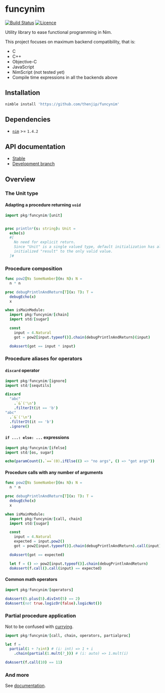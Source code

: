 # funcynim

[![Build Status](https://github.com/thenjip/funcynim/workflows/Tests/badge.svg?branch=main)](https://github.com/thenjip/funcynim/actions?query=workflow%3A"Tests"+branch%3A"main")
[![Licence](https://img.shields.io/github/license/thenjip/funcynim.svg)](https://raw.githubusercontent.com/thenjip/funcynim/main/LICENSE)

Utility library to ease functional programming in Nim.

This project focuses on maximum backend compatibility, that is:

- C
- C++
- Objective-C
- JavaScript
- NimScript (not tested yet)
- Compile time expressions in all the backends above

## Installation

```sh
nimble install 'https://github.com/thenjip/funcynim'
```

## Dependencies

- [`nim`](https://nim-lang.org/) >= `1.4.2`

## API documentation

- [Stable](https://thenjip.github.io/funcynim/releases)
- [Development branch](https://thenjip.github.io/funcynim/devel)

## Overview

### The Unit type

#### Adapting a procedure returning `void`

```Nim
import pkg/funcynim/[unit]


proc println*(s: string): Unit =
  echo(s)
  #[
    No need for explicit return.
    Since "Unit" is a single valued type, default initialization has already
    initialized "result" to the only valid value.
  ]#
```

### Procedure composition

```Nim
func pow2[N: SomeNumber](n: N): N =
  n * n

proc debugPrintlnAndReturn[T](x: T): T =
  debugEcho(x)
  x

when isMainModule:
  import pkg/funcynim/[chain]
  import std/[sugar]

  const
    input = 4.Natural
    got = pow2[input.typeof()].chain(debugPrintlnAndReturn)(input)

  doAssert(got == input * input)
```

### Procedure aliases for operators

#### `discard` operator

```Nim
import pkg/funcynim/[ignore]
import std/[sequtils]

discard
  "abc"
    .`&`('\n')
    .filterIt(it == 'b')
"abc"
  .`&`('\n')
  .filterIt(it == 'b')
  .ignore()
```

#### `if ...: else: ...` expressions

```Nim
import pkg/funcynim/[ifelse]
import std/[os, sugar]

echo(paramCount().`==`(0).ifElse(() => "no args", () => "got args"))
```

#### Procedure calls with any number of arguments

```Nim
func pow2[N: SomeNumber](n: N): N =
  n * n

proc debugPrintlnAndReturn[T](x: T): T =
  debugEcho(x)
  x

when isMainModule:
  import pkg/funcynim/[call, chain]
  import std/[sugar]

  const
    input = 4.Natural
    expected = input.pow2()
    got = pow2[input.typeof()].chain(debugPrintlnAndReturn).call(input)

  doAssert(got == expected)

  let f = () => pow2[input.typeof()].chain(debugPrintlnAndReturn)
  doAssert(f.call().call(input) == expected)
```

#### Common math operators

```Nim
import pkg/funcynim/[operators]

doAssert(5.plus(5).divInt(5) == 2)
doAssert(not true.logicOr(false).logicNot())
```

### Partial procedure application

Not to be confused with [currying](https://en.wikipedia.org/wiki/Currying#Contrast_with_partial_function_application).

```Nim
import pkg/funcynim/[call, chain, operators, partialproc]

let f =
  partial(1 + ?:int) # (i: int) => 1 + i
    .chain(partial(1.mult(?_))) # (i: auto) => 1.mult(i)

doAssert(f.call(10) == 11)
```

### And more

See [documentation](#documentation).
